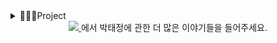 <details>
<summary> 🧑🏼‍💻Project </summary>
<div markdown="1">       
    


### 2020
[C++ 게임제작] 문명 : 종의 기원 
	게임 제작 클래스 설계와 디자인패턴에 대해 알게 되었습니다. [![project link](http://img.shields.io/badge/-Github-black?style=flat-square&logo=github&link=https://github.com/hhhhhhhhhhhhhhhhho/Hanpotamia)](https://github.com/hhhhhhhhhhhhhhhhho/Hanpotamia)
	
[WebHacking] WebGoat 풀이
	OWASP Top 10 취약점에 대해 공부하고, SQL Injection, 취약한 인증 등을 실습 했고. burpsuite 툴을 활용 할 수 있습니다. [![project link](http://img.shields.io/badge/-Github-black?style=flat-square&logo=github&link=https://github.com/hhhhhhhhhhhhhhhhho/WebHacking)](https://github.com/hhhhhhhhhhhhhhhhho/WebHacking)
	
[System Hacking] Overflow, Fuzzing .. systemhacking
	Overflow 에 의한 권한 탈취를 공부했습니다. 
	[![project link](http://img.shields.io/badge/-Github-black?style=flat-square&logo=github&link=https://github.com/hhhhhhhhhhhhhhhhho/SystemHacking)](https://github.com/hhhhhhhhhhhhhhhhho/SystemHacking)
	
[C++/Assembly] CPU 의 역할을 구현했습니다. Cache , PipeLine 구현 (c++) , MIPS Assembly 로 피보나치 수열을 구현했습니다. [![project link](http://img.shields.io/badge/-Github-black?style=flat-square&logo=github&link=https://github.com/hhhhhhhhhhhhhhhhho/Sejong_University/tree/master/Computer%20Architecture)](https://github.com/hhhhhhhhhhhhhhhhho/Sejong_University/tree/master/Computer%20Architecture)
	

[Python] 인공지능 비대면 시험 감독관 ISEEYOU

비대면 시험 감독을 위한 프로그램을 개발했습니다. 시선추적, 음성인식 인공지능 활용 기능과 클립보드 제거, 프로세스 전환 감지등의 기능이 포함되었습니다. 
팀 리더의 역할과 음성인식 ( 부정행위 판단 ) , 관리자용(교수,조교) 프로그램을 개발했습니다.
	
[![project link](http://img.shields.io/badge/-Project-black?style=flat-square&logo=github&link=https://github.com/hhhhhhhhhhhhhhhhho/ISEEYOU)](https://github.com/hhhhhhhhhhhhhhhhho/ISEEYOU)

[![project link](http://img.shields.io/badge/-Hackerthon-black?style=flat-square&logo=github&link=https://github.com/hhhhhhhhhhhhhhhhho/2020-Sejong-Winter-Hackerthon)](https://github.com/hhhhhhhhhhhhhhhhho/2020-Sejong-Winter-Hackerthon)

	
### 2021

[Python] 인공지능과 인공지능 보안에 대해 공부했습니다. 
[![project link](http://img.shields.io/badge/-Github-black?style=flat-square&logo=github&link=https://github.com/hhhhhhhhhhhhhhhhho/AI_AI-Security)](https://github.com/hhhhhhhhhhhhhhhhho/AI_AI-Security)
	
[2021 CISC 한국정보보호학술대회] [Published] [오디오 적대적 예제를 통한 결제시스템 공격사례 연구](https://github.com/hhhhhhhhhhhhhhhhho/AI_Hakcing/blob/master/2021%20CISC%20하계정보보호%20학술대회%20/오디오%20적대적%20예제를%20통한%20결제%20시스템%20공격%20사례%20연구_수정제출본.pdf)

[제 2회 한국인공지능학술대회] [Published] [네트워크 플로우 데이터 기반 이상징후 탐지 인공지능 모델 성능 비교](https://github.com/hhhhhhhhhhhhhhhhho/AI_AI-Security/tree/master/AutoEncoder_Abnormal_Detecting)
	
[2021 CISC 동계 한국정보보호학술대회 ] [Published] [컨볼루션 오토인코더를 활용한 이미지 적대적 공격 방어 기법 연구](https://github.com/hhhhhhhhhhhhhhhhho/AI_Hakcing/blob/master/2021%20CISC%20동계%20정보보호학술대회/동계정보보호학술대회_컨볼루션오토인코더를활용한이미지적대적공격방어.pdf)




	
	
</div>
</details>



<div align=center>
	
</div>
<div align=center>
	<a href="https://h17.notion.site">
		<img src="https://img.shields.io/badge/Notion-000000?style=flat&logo=notion&logoColor=white" />
	</a>
에서 박태정에 관한 더 많은 이야기들을 들어주세요.
</div> 





<!--
**hhhhhhhhhhhhhhhhho/hhhhhhhhhhhhhhhhho** is a ✨ _special_ ✨ repository because its `README.md` (this file) appears on your GitHub profile.

Here are some ideas to get you started:

- 🔭 I’m currently working on ...
- 🌱 I’m currently learning ...
- 👯 I’m looking to collaborate on ...
- 🤔 I’m looking for help with ...
- 💬 Ask me about ...
- 📫 How to reach me: ...
- 😄 Pronouns: ...
- ⚡ Fun fact: ...
-->
